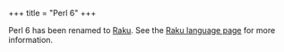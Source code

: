 +++
title = "Perl 6"
+++

Perl 6 has been renamed to [Raku](/languages/raku/). See the [Raku language page](/languages/raku/) for more information.